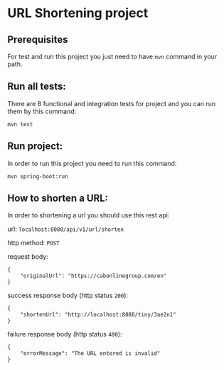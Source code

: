 # URL Shortening project

## Prerequisites
For test and run this project you just need to have `mvn` command in your path.

## Run all tests:
There are 8 functional and integration tests for project and you can run them by this command:

    mvn test

## Run project:
In order to run this project you need to run this command:

    mvn spring-boot:run
    
## How to shorten a URL:
In order to shortening a url you should use this rest api:

url: `localhost:8080/api/v1/url/shorten`

http method: `POST`

request body:

    {
        "originalUrl": "https://cabonlinegroup.com/en"
    }

success response body (http status `200`):  

    {
        "shortenUrl": "http://localhost:8080/tiny/3ae2n1"
    }
    
failure response body (http status `400`):

    {
        "errorMessage": "The URL entered is invalid"
    }
